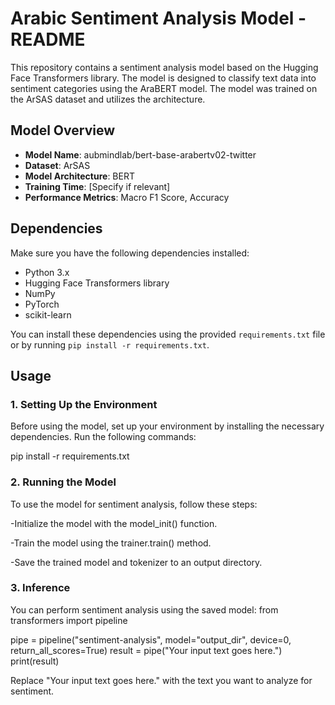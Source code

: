 # Arabic Sentiment Analysis Model - README

This repository contains a sentiment analysis model based on the Hugging Face Transformers library. The model is designed to classify text data into sentiment categories using the AraBERT model. The model was trained on the ArSAS dataset and utilizes the architecture.

## Model Overview

- **Model Name**: aubmindlab/bert-base-arabertv02-twitter
- **Dataset**: ArSAS
- **Model Architecture**: BERT
- **Training Time**: [Specify if relevant]
- **Performance Metrics**: Macro F1 Score, Accuracy

## Dependencies

Make sure you have the following dependencies installed:

- Python 3.x
- Hugging Face Transformers library
- NumPy
- PyTorch
- scikit-learn

You can install these dependencies using the provided `requirements.txt` file or by running `pip install -r requirements.txt`.

## Usage

### 1. Setting Up the Environment

Before using the model, set up your environment by installing the necessary dependencies. Run the following commands:


pip install -r requirements.txt

###  2. Running the Model
To use the model for sentiment analysis, follow these steps:

-Initialize the model with the model_init() function.

-Train the model using the trainer.train() method.

-Save the trained model and tokenizer to an output directory.

### 3. Inference
You can perform sentiment analysis using the saved model:
from transformers import pipeline

pipe = pipeline("sentiment-analysis", model="output_dir", device=0, return_all_scores=True)
result = pipe("Your input text goes here.")
print(result)

Replace "Your input text goes here." with the text you want to analyze for sentiment.
